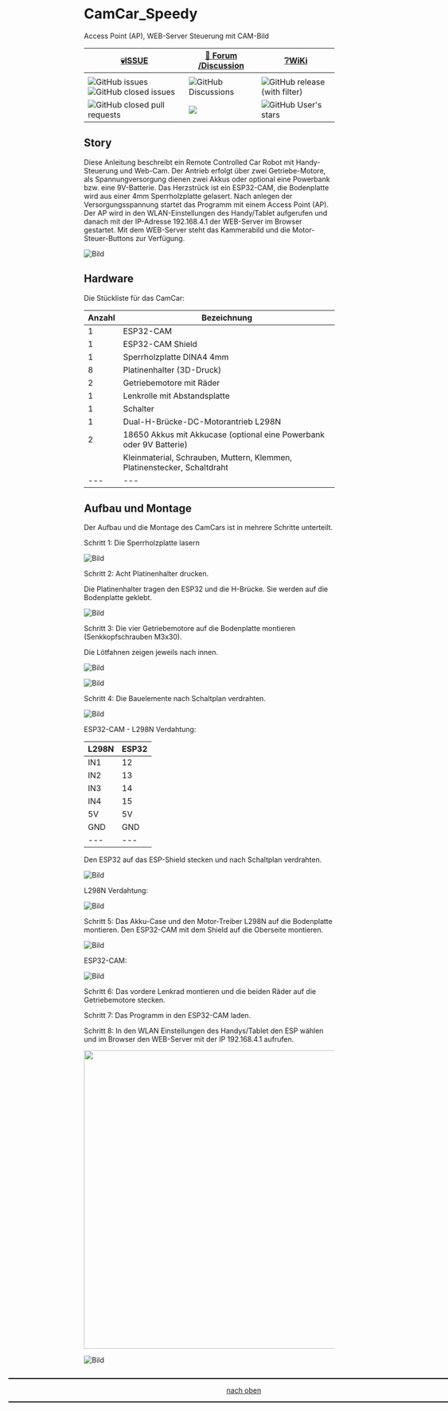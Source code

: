<a name="oben"></a>

# CamCar_Speedy
Access Point (AP), WEB-Server Steuerung mit CAM-Bild


<div align="center">

  |[:skull:ISSUE](https://github.com/frankyhub/CamCar_Speedy_AP/issues?q=is%3Aissue)|[:speech_balloon: Forum /Discussion](https://github.com/frankyhub/CamCar_Speedy_AP/discussions)|[:grey_question:WiKi](https://github.com/frankyhub/CamCar_Speedy_AP/wiki)|
|--|--|--|
| | | |
|![GitHub issues](https://img.shields.io/github/issues/frankyhub/CamCar_Speedy_AP)![GitHub closed issues](https://img.shields.io/github/issues-closed/frankyhub/CamCar_Speedy_AP)|![GitHub Discussions](https://img.shields.io/github/discussions/frankyhub/CamCar_Speedy_AP)|![GitHub release (with filter)](https://img.shields.io/github/v/release/frankyhub/CamCar_Speedy_AP)|
|![GitHub closed pull requests](https://img.shields.io/github/issues-pr-closed/finaldie/skull.svg)[](https://github.com/frankyhub/CamCar_Speedy_AP/pulls)|[<img src="https://img.shields.io/github/license/finaldie/skull.svg">](https://github.com/frankyhub/CamCar_Speedy_AP/blob/main/LICENSE.md)| ![GitHub User's stars](https://img.shields.io/github/stars/frankyhub)|
</div>




## Story

Diese Anleitung beschreibt ein Remote Controlled Car Robot mit Handy-Steuerung und Web-Cam. Der Antrieb erfolgt über zwei Getriebe-Motore, als Spannungversorgung dienen zwei Akkus oder optional eine Powerbank bzw. eine 9V-Batterie. Das Herzstrück ist ein ESP32-CAM, die Bodenplatte wird aus einer 4mm Sperrholzplatte gelasert. Nach anlegen der Versorgungsspannung startet das Programm mit einem Access Point (AP). Der AP wird in den WLAN-Einstellungen des Handy/Tablet aufgerufen und danach mit der IP-Adresse 192.168.4.1 der WEB-Server im Browser gestartet. Mit dem WEB-Server steht das Kammerabild und die Motor-Steuer-Buttons zur Verfügung.

![Bild](pic/Speedy0.png)

## Hardware

Die Stückliste für das CamCar:

| Anzahl | Bezeichnung | 
| -------- | -------- | 
|  1 |  ESP32-CAM  |
|  1 |  ESP32-CAM Shield  |
| 1  |  Sperrholzplatte DINA4 4mm |
|  8 |  Platinenhalter (3D-Druck)  |
| 2  |  Getriebemotore mit Räder  |
| 1  |  Lenkrolle mit Abstandsplatte  |
| 1  | Schalter   |
| 1  |  Dual-H-Brücke-DC-Motorantrieb L298N  |
| 2  |  18650 Akkus mit Akkucase (optional eine Powerbank oder 9V Batterie)  |
|   |  Kleinmaterial, Schrauben, Muttern, Klemmen, Platinenstecker, Schaltdraht  |
| ---  | ---    |




## Aufbau und Montage

Der Aufbau und die Montage des CamCars ist in mehrere Schritte unterteilt.

Schritt 1: Die Sperrholzplatte lasern

![Bild](pic/Speedy01.png)

Schritt 2: Acht Platinenhalter drucken.

Die Platinenhalter tragen den ESP32 und die H-Brücke. Sie werden auf die Bodenplatte geklebt.

![Bild](pic/Speedy02.png)

Schritt 3: Die vier Getriebemotore auf die Bodenplatte montieren (Senkkopfschrauben M3x30).

Die Lötfahnen zeigen jeweils nach innen.

![Bild](pic/Speedy03.png)

![Bild](pic/Speedy04.png)

Schritt 4: Die Bauelemente nach Schaltplan verdrahten.

![Bild](pic/Speedy05.png)

ESP32-CAM - L298N Verdahtung:

| L298N  | ESP32 | 
| -------- | -------- | 
| IN1	  |   12 |
| IN2	  | 13   |
| IN3	  |  14  |
|  IN4	 |  15  |
| 5V	  |   5V	 |
| GND  |  GND  |
| ---  |  ---  |



Den ESP32 auf das ESP-Shield stecken und nach Schaltplan verdrahten.

![Bild](pic/Speedy06.png)


L298N Verdahtung:

![Bild](pic/Speedy07.png)


Schritt 5: Das Akku-Case und den Motor-Treiber L298N auf die Bodenplatte montieren. Den ESP32-CAM mit dem Shield auf die Oberseite montieren.

![Bild](pic/Speedy08.png)


ESP32-CAM:

![Bild](pic/Speedy11.png)


Schritt 6: Das vordere Lenkrad montieren und die beiden Räder auf die Getriebemotore stecken.

Schritt 7: Das Programm in den ESP32-CAM laden.

Schritt 8: In den WLAN Einstellungen des Handys/Tablet den ESP wählen und im Browser den WEB-Server mit der IP 192.168.4.1 aufrufen.

<img src="pic/SpeedyAP.png"  width="600">

![Bild](pic/Speedy10.png)



<div style="position:absolute; left:2cm; ">   
<ol class="breadcrumb" style="border-top: 2px solid black;border-bottom:2px solid black; height: 45px; width: 900px;"> <p align="center"><a href="#oben">nach oben</a></p></ol>
</div> 










